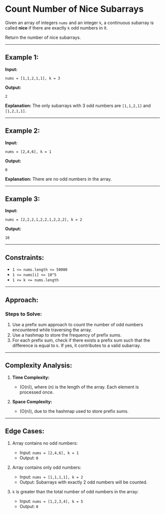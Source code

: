 # Count Number of Nice Subarrays

Given an array of integers `nums` and an integer `k`, a continuous subarray is called **nice** if there are exactly `k` odd numbers in it.

Return the number of nice subarrays.

---

## Example 1:

**Input:**

```plaintext
nums = [1,1,2,1,1], k = 3
```

**Output:**

```plaintext
2
```

**Explanation:** The only subarrays with 3 odd numbers are `[1,1,2,1]` and `[1,2,1,1]`.

---

## Example 2:

**Input:**

```plaintext
nums = [2,4,6], k = 1
```

**Output:**

```plaintext
0
```

**Explanation:** There are no odd numbers in the array.

---

## Example 3:

**Input:**

```plaintext
nums = [2,2,2,1,2,2,1,2,2,2], k = 2
```

**Output:**

```plaintext
16
```

---

## Constraints:

- `1 <= nums.length <= 50000`
- `1 <= nums[i] <= 10^5`
- `1 <= k <= nums.length`

---

## Approach:

### Steps to Solve:

1. Use a prefix sum approach to count the number of odd numbers encountered while traversing the array.
2. Use a hashmap to store the frequency of prefix sums.
3. For each prefix sum, check if there exists a prefix sum such that the difference is equal to `k`. If yes, it contributes to a valid subarray.

---

## Complexity Analysis:

1. **Time Complexity:**

   - \(O(n)\), where \(n\) is the length of the array. Each element is processed once.

2. **Space Complexity:**
   - \(O(n)\), due to the hashmap used to store prefix sums.

---

## Edge Cases:

1. Array contains no odd numbers:

   - Input: `nums = [2,4,6], k = 1`
   - Output: `0`

2. Array contains only odd numbers:

   - Input: `nums = [1,1,1,1], k = 2`
   - Output: Subarrays with exactly 2 odd numbers will be counted.

3. `k` is greater than the total number of odd numbers in the array:
   - Input: `nums = [1,2,3,4], k = 5`
   - Output: `0`
